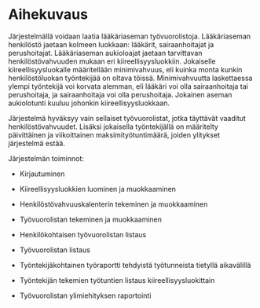 # Aihekuvaus

Järjestelmällä voidaan laatia lääkäriaseman työvuorolistoja. Lääkäriaseman henkilöstö jaetaan kolmeen luokkaan: lääkärit, sairaanhoitajat ja perushoitajat. Lääkäriaseman aukioloajat jaetaan tarvittavan henkilöstövahvuuden mukaan eri kiireellisyysluokkiin. Jokaiselle kiireellisyysluokalle määritellään minimivahvuus, eli kuinka monta kunkin henkilöstöluokan työntekijää on oltava töissä. Minimivahvuutta laskettaessa ylempi työntekijä voi korvata alemman, eli lääkäri voi olla sairaanhoitaja tai perushoitaja, ja sairaanhoitaja voi olla perushoitaja. Jokainen aseman aukiolotunti kuuluu johonkin kiireellisyysluokkaan.

Järjestelmä hyväksyy vain sellaiset työvuorolistat, jotka täyttävät vaaditut henkilöstövahvuudet. Lisäksi jokaisella työntekijällä on määritelty päivittäinen ja viikoittainen maksimityötuntimäärä, joiden ylitykset järjestelmä estää.

Järjestelmän toiminnot:

- Kirjautuminen

- Kiireellisyysluokkien luominen ja muokkaaminen

- Henkilöstövahvuuskalenterin tekeminen ja muokkaaminen

- Työvuorolistan tekeminen ja muokkaaminen

- Henkilökohtaisen työvuorolistan listaus

- Työvuorolistan listaus

- Työntekijäkohtainen työraportti tehdyistä työtunneista tietyllä aikavälillä

- Työntekijän tekemien työtuntien listaus kiireellisyysluokittain

- Työvuorolistan ylimiehityksen raportointi

